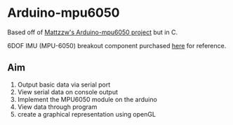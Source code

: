 # Arduino-mpu6050

Based off of [Mattzzw's Arduino-mpu6050 project](https://github.com/mattzzw/Arduino-mpu6050 "Project link") but in C. 

6DOF IMU (MPU-6050) breakout component purchased [here](https://www.ebay.com.au/itm/GY-521-MPU-6050-3-Axis-Analogue-Gyroscope-and-Accelerometer/273369131170?hash=item3fa611e8a2:g:08AAAOSwPntcPfPJ:rk:1:pf:1&frcectupt=true) for reference.

## Aim

1. Output basic data via serial port
2. View serial data on console output
3. Implement the MPU6050 module on the arduino
4. View data through program
5. create a graphical representation using openGL



